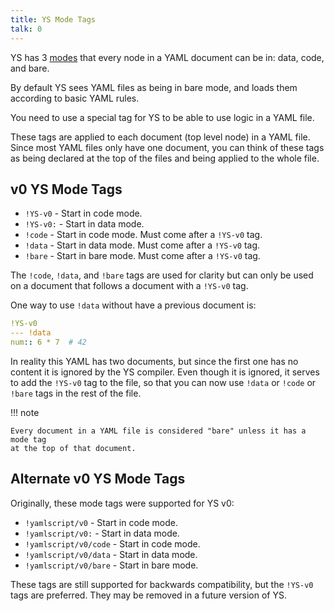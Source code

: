 ```yaml
---
title: YS Mode Tags
talk: 0
---
```


YS has 3 [modes](modes.md) that every node in a YAML document can be in: data,
code, and bare.

By default YS sees YAML files as being in bare mode, and loads them according to
basic YAML rules.

You need to use a special tag for YS to be able to use logic in a YAML file.

These tags are applied to each document (top level node) in a YAML file.
Since most YAML files only have one document, you can think of these tags as
being declared at the top of the files and being applied to the whole file.


## v0 YS Mode Tags

* `!YS-v0` - Start in code mode.
* `!YS-v0:` - Start in data mode.
* `!code` - Start in code mode. Must come after a `!YS-v0` tag.
* `!data` - Start in data mode. Must come after a `!YS-v0` tag.
* `!bare` - Start in bare mode. Must come after a `!YS-v0` tag.

The `!code`, `!data`, and `!bare` tags are used for clarity but can only be used
on a document that follows a document with a `!YS-v0` tag.

One way to use `!data` without have a previous document is:

```yaml
!YS-v0
--- !data
num:: 6 * 7  # 42
```

In reality this YAML has two documents, but since the first one has no content
it is ignored by the YS compiler.
Even though it is ignored, it serves to add the `!YS-v0` tag to the file, so
that you can now use `!data` or `!code` or `!bare` tags in the rest of the file.

!!! note

    Every document in a YAML file is considered "bare" unless it has a mode tag
    at the top of that document.


## Alternate v0 YS Mode Tags

Originally, these mode tags were supported for YS v0:

* `!yamlscript/v0` - Start in code mode.
* `!yamlscript/v0:` - Start in data mode.
* `!yamlscript/v0/code` - Start in code mode.
* `!yamlscript/v0/data` - Start in data mode.
* `!yamlscript/v0/bare` - Start in bare mode.

These tags are still supported for backwards compatibility, but the `!YS-v0`
tags are preferred.
They may be removed in a future version of YS.
